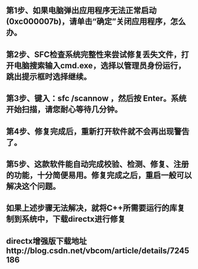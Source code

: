 ## 第1步、如果电脑弹出应用程序无法正常启动(0xc000007b)，请单击“确定”关闭应用程序，怎么办。

## 第2步、SFC检查系统完整性来尝试修复丢失文件，打开电脑搜索输入cmd.exe，选择以管理员身份运行，跳出提示框时选择继续。

## 第3步、键入：sfc /scannow ，然后按 Enter。系统开始扫描，请您耐心等待几分钟。

## 第4步、修复完成后，重新打开软件就不会再出现警告了。

## 第5步、这款软件能自动完成校验、检测、修复、注册的功能，十分简便易用。修复完成之后，重启一般可以解决这个问题。

## 如果上述步骤无法解决，就将C++所需要运行的库复制到系统中，下载directx进行修复

## directx增强版下载地址http://blog.csdn.net/vbcom/article/details/7245186